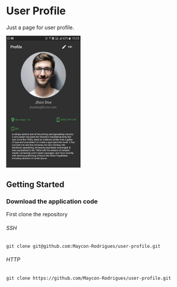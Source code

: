 # User Profile

Just a page for user profile.

<img src="https://github.com/Maycon-Rodrigues/user-profile/blob/master/screenshot.png" width="200"/>

## Getting Started

### Download the application code

First clone the repository

###### SSH

```
git clone git@github.com:Maycon-Rodrigues/user-profile.git
```

###### HTTP

```
git clone https://github.com/Maycon-Rodrigues/user-profile.git
```
